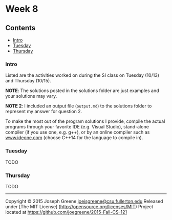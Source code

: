 # Week 8

## Contents
- [Intro](#intro)
- [Tuesday](#tuesday)
- [Thursday](#thursday)
    
### Intro
Listed are the activities worked on during the SI class on Tuesday (10/13) and Thursday (10/15).

__NOTE__: The solutions posted in the solutions folder are just examples and your solutions may vary.

__NOTE 2__: I included an output file (`output.md`) to the solutions folder to represent my answer for question 2.

To make the most out of the program solutions I provide, compile the actual programs through your 
favorite IDE (e.g. Visual Studio), stand-alone compiler (if you use one, e.g. g++), or by an 
online compiler such as www.ideone.com (choose C++14 for the language to compile in).

### Tuesday
TODO

### Thursday
TODO

-------------------------------------------------------------------------------

Copyright &copy; 2015 Joseph Greene <joeisgreene@csu.fullerton.edu>
Released under [The MIT License] (http://opensource.org/licenses/MIT)
Project located at <https://github.com/joegreene/2015-Fall-CS-121>
